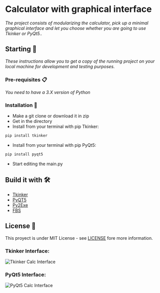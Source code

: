 # Calculator with graphical interface

_The project consists of modularizing the calculator, pick up a minimal graphical interface and let you choose whether you are going to use Tkinker or PyQt5.._

## Starting 🚀

_These instructions allow you to get a copy of the running project on your local machine for development and testing purposes._


### Pre-requisites 📋

_You need to have a 3.X version of Python_

### Installation 🔧

- Make a git clone or download it in zip
- Get in the directory
- Install from your terminal with pip Tkinker:
```bash
pip install tkinker
```
- Install from your terminal with pip PyQt5:
```bash
pip install pyqt5
```
- Start editing the main.py

## Build it with 🛠️

* [Tkinker](https://docs.python.org/3/library/tkinter.html) 
* [PyQT5](https://doc.qt.io/qtforpython)
* [Py2Exe](https://www.py2exe.org/) 
* [FBS](https://github.com/mherrmann/fbs)

## License 📄

This proyect is under MIT License - see [LICENSE](https://github.com/EliazBobadilla/Basic-calculator-with-graphical-interface/blob/main/LICENSE) fore more information.

### Tkinker Interface:
![Tkinker Calc Interface](https://i.imgur.com/0fuyZjZ.png)

### PyQt5 Interface:
![PyQt5 Calc Interface](https://i.imgur.com/8r1d4pk.png)
